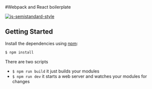 #Webpack and React boilerplate

[![js-semistandard-style](https://cdn.rawgit.com/flet/semistandard/master/badge.svg)](https://github.com/Flet/semistandard)

## Getting Started
Install the dependencies using [npm](https://npmjs.org):

```bash
$ npm install
```

There are two scripts
* `$ npm run build` it just builds your modules
* `$ npm run dev` it starts a web server and watches your modules for changes
